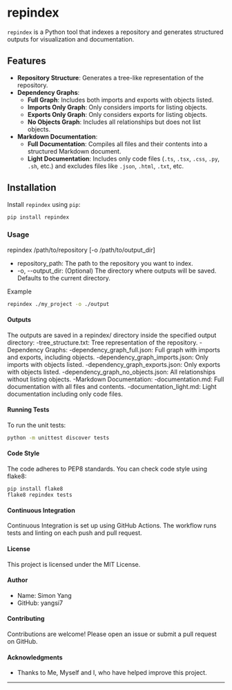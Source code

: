 # repindex

`repindex` is a Python tool that indexes a repository and generates structured outputs for visualization and documentation.

## Features

- **Repository Structure**: Generates a tree-like representation of the repository.
- **Dependency Graphs**:
  - **Full Graph**: Includes both imports and exports with objects listed.
  - **Imports Only Graph**: Only considers imports for listing objects.
  - **Exports Only Graph**: Only considers exports for listing objects.
  - **No Objects Graph**: Includes all relationships but does not list objects.
- **Markdown Documentation**:
  - **Full Documentation**: Compiles all files and their contents into a structured Markdown document.
  - **Light Documentation**: Includes only code files (`.ts`, `.tsx`, `.css`, `.py`, `.sh`, etc.) and excludes files like `.json`, `.html`, `.txt`, etc.

## Installation

Install `repindex` using `pip`:

```bash
pip install repindex
```

### Usage
repindex /path/to/repository [-o /path/to/output_dir]
- repository_path: The path to the repository you want to index.
- -o, --output_dir: (Optional) The directory where outputs will be saved. Defaults to the current directory.

Example
```bash
repindex ./my_project -o ./output
```

#### Outputs

The outputs are saved in a repindex/ directory inside the specified output directory:
-tree_structure.txt: Tree representation of the repository.
-Dependency Graphs:
-dependency_graph_full.json: Full graph with imports and exports, including objects.
-dependency_graph_imports.json: Only imports with objects listed.
-dependency_graph_exports.json: Only exports with objects listed.
-dependency_graph_no_objects.json: All relationships without listing objects.
-Markdown Documentation:
-documentation.md: Full documentation with all files and contents.
-documentation_light.md: Light documentation including only code files.

#### Running Tests

To run the unit tests:
```bash
python -m unittest discover tests
```

#### Code Style

The code adheres to PEP8 standards. You can check code style using flake8:
```
pip install flake8
flake8 repindex tests
```

#### Continuous Integration

Continuous Integration is set up using GitHub Actions. The workflow runs tests and linting on each push and pull request.

#### License

This project is licensed under the MIT License.

#### Author
- Name: Simon Yang
- GitHub: yangsi7

#### Contributing

Contributions are welcome! Please open an issue or submit a pull request on GitHub.

#### Acknowledgments

- Thanks to Me, Myself and I, who have helped improve this project.

---

